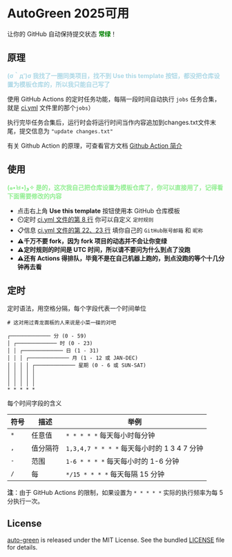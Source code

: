 # AutoGreen 2025可用

让你的 GitHub 自动保持提交状态 <b style="color:green">常绿</b>！

## 原理

<b style="color:lightblue">(σ｀д′)σ 我找了一圈同类项目，找不到 Use this template 按钮，都没把仓库设置为模板仓库的，所以我只能自己写了</b>

使用 GitHub Actions 的定时任务功能，每隔一段时间自动执行 `jobs` 任务合集，就是 [ci.yml](https://github.com/QiYiJun/autogreen/blob/main/.github/workflows/ci.yml) 文件里的那个`jobs`）

执行完毕任务合集后，运行时会将运行时间当作内容追加到changes.txt文件末尾，提交信息为 `"update changes.txt"`

有关 Github Action 的原理，可查看官方文档 [Github Action 简介](https://docs.github.com/cn/actions/learn-github-actions/introduction-to-github-actions)

## 使用

<b style="color:lightgreen">(๑•̀ㅂ•́)و✧ 是的，这次我自己把仓库设置为模板仓库了，你可以直接用了，记得看下面需要修改的内容</b>

- 点击右上角 **Use this template** 按钮使用本 GitHub 仓库模板<br/>
- ⏲️定时 [ci.yml 文件的第 8 行](https://github.com/QiYiJun/autogreen/blob/main/.github/workflows/ci.yml#L8) 你可以自定义 `定时规则`
- 📋信息 [ci.yml 文件的第 22、23 行](https://github.com/QiYiJun/autogreen/blob/main/.github/workflows/ci.yml#L22-L23) 填你自己的 `GitHub账号邮箱` 和 `昵称`
- **⚠️千万不要 fork，因为 fork 项目的动态并不会让你变绿**
- **⚠️定时规则的时间是 UTC 时间，所以请不要问为什么到点了没跑**
- **⚠️还有 Actions 得排队，毕竟不是在自己机器上跑的，到点没跑的等个十几分钟再去看**

## 定时

定时语法，用空格分隔，每个字段代表一个时间单位

```plain
# 这对用过青龙面板的人来说是小菜一碟的对吧

┌───────────── 分 (0 - 59)
│ ┌───────────── 时 (0 - 23)
│ │ ┌───────────── 日 (1 - 31)
│ │ │ ┌───────────── 月 (1 - 12 或 JAN-DEC)
│ │ │ │ ┌───────────── 星期 (0 - 6 或 SUN-SAT)
│ │ │ │ │
│ │ │ │ │
│ │ │ │ │
* * * * *
```

每个时间字段的含义

| 符号 | 描述     | 举例                                        |
| ---- | -------- | ------------------------------------------- |
| `*`  | 任意值   | `* * * * *` 每天每小时每分钟                |
| `,`  | 值分隔符 | `1,3,4,7 * * * *` 每天每小时的 1 3 4 7 分钟 |
| `-`  | 范围     | `1-6 * * * *` 每天每小时的 1-6 分钟         |
| `/`  | 每       | `*/15 * * * *` 每天每隔 15 分钟             |

**注**：由于 GitHub Actions 的限制，如果设置为 `* * * * *` 实际的执行频率为每 5 分执行一次。

## License

[auto-green](https://github.com/QiYiJun/autogreen) is released under the MIT License. See the bundled [LICENSE](./LICENSE) file for details.